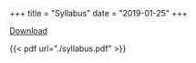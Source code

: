 +++
title = "Syllabus"
date = "2019-01-25"
+++

[Download](../syllabus.pdf)

{{< pdf url="./syllabus.pdf" >}}
